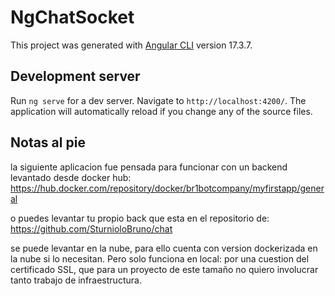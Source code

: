 # NgChatSocket

This project was generated with [Angular CLI](https://github.com/angular/angular-cli) version 17.3.7.

## Development server

Run `ng serve` for a dev server. Navigate to `http://localhost:4200/`. The application will automatically reload if you change any of the source files.

## Notas al pie
la siguiente aplicacion fue pensada para funcionar con un backend levantado desde docker hub:
https://hub.docker.com/repository/docker/br1botcompany/myfirstapp/general

o puedes levantar tu propio back que esta en el repositorio de:
https://github.com/SturnioloBruno/chat

se puede levantar en la nube, para ello cuenta con version dockerizada en la nube si lo necesitan. Pero solo funciona en local: por una cuestion del certificado SSL, que para un proyecto de este tamaño no quiero
involucrar tanto trabajo de infraestructura.
